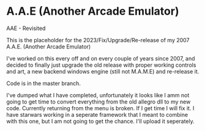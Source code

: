 # A.A.E (Another Arcade Emulator)
AAE - Revisited

This is the placeholder for the 2023/Fix/Upgrade/Re-release of my 2007 A.A.E. (Another Arcade Emulator)

I've worked on this every off and on every couple of years since 2007, and decided to finally just upgrade the old release with proper working controls and art, a new backend windows engine (still not M.A.M.E) and re-release it. 

Code is in the master branch. 

I've dumped what I have completed, unfortunately it looks like I amm not going to get time to convert everything from the old allegro dll to my new code. Currently returning from the menu is broken. If I get time I will fix it. I have starwars working in a seperate framework that I meant to combine with this one, but I am not going to get the chance. I'll upload it seperately. 

